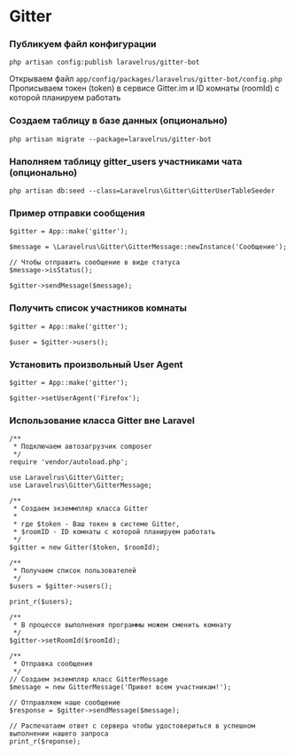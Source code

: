 Gitter
======

### Публикуем файл конфигурации
```
php artisan config:publish laravelrus/gitter-bot
```
Открываем файл `app/config/packages/laravelrus/gitter-bot/config.php`
Прописываем токен (token) в сервисе Gitter.im и ID комнаты (roomId) с которой планируем работать

### Создаем таблицу в базе данных (опционально)
```
php artisan migrate --package=laravelrus/gitter-bot
```

### Наполняем таблицу gitter_users участниками чата (опционально)
```
php artisan db:seed --class=Laravelrus\Gitter\GitterUserTableSeeder
```

### Пример отправки сообщения
```
$gitter = App::make('gitter');

$message = \Laravelrus\Gitter\GitterMessage::newInstance('Сообщение');

// Чтобы отправить сообщение в виде статуса
$message->isStatus();

$gitter->sendMessage($message);
```


### Получить список участников комнаты
```
$gitter = App::make('gitter');

$user = $gitter->users();
```

### Установить произвольный User Agent
```
$gitter = App::make('gitter');

$gitter->setUserAgent('Firefox');
```

### Использование класса Gitter вне Laravel
```
/**
 * Подключаем автозагрузчик composer
 */
require 'vendor/autoload.php';

use Laravelrus\Gitter\Gitter;
use Laravelrus\Gitter\GitterMessage;

/**
 * Создаем экземмпляр класса Gitter
 *
 * где $token - Ваш токен в системе Gitter,
 * $roomID - ID комнаты с которой планируем работать
 */
$gitter = new Gitter($token, $roomId);

/**
 * Получаем список пользователей
 */
$users = $gitter->users();

print_r($users);

/**
 * В процессе выполнения программы можем сменить комнату
 */
$gitter->setRoomId($roomId);

/**
 * Отправка сообщения
 */
// Создаем экземпляр класс GitterMessage
$message = new GitterMessage('Привет всем участникам!');

// Отправляем наше сообщение
$response = $gitter->sendMessage($message);

// Распечатаем ответ с сервера чтобы удостовериться в успешном выполнении нашего запроса
print_r($reponse);
```
